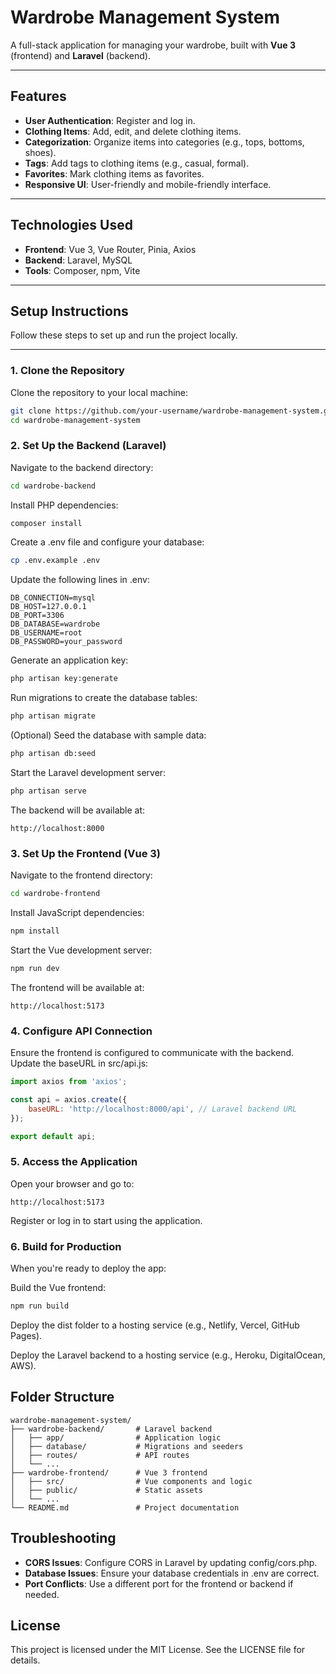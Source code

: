 # Wardrobe Management System

A full-stack application for managing your wardrobe, built with **Vue 3** (frontend) and **Laravel** (backend).

---

## Features

- **User Authentication**: Register and log in.
- **Clothing Items**: Add, edit, and delete clothing items.
- **Categorization**: Organize items into categories (e.g., tops, bottoms, shoes).
- **Tags**: Add tags to clothing items (e.g., casual, formal).
- **Favorites**: Mark clothing items as favorites.
- **Responsive UI**: User-friendly and mobile-friendly interface.

---

## Technologies Used

- **Frontend**: Vue 3, Vue Router, Pinia, Axios
- **Backend**: Laravel, MySQL
- **Tools**: Composer, npm, Vite

---

## Setup Instructions

Follow these steps to set up and run the project locally.

---

### **1. Clone the Repository**

Clone the repository to your local machine:

```bash
git clone https://github.com/your-username/wardrobe-management-system.git
cd wardrobe-management-system
```

### **2. Set Up the Backend (Laravel)**

Navigate to the backend directory:

```bash
cd wardrobe-backend
```

Install PHP dependencies:

```bash
composer install
```

Create a .env file and configure your database:

```bash
cp .env.example .env
```

Update the following lines in .env:

```env
DB_CONNECTION=mysql
DB_HOST=127.0.0.1
DB_PORT=3306
DB_DATABASE=wardrobe
DB_USERNAME=root
DB_PASSWORD=your_password
```

Generate an application key:

```bash
php artisan key:generate
```

Run migrations to create the database tables:

```bash
php artisan migrate
```

(Optional) Seed the database with sample data:

```bash
php artisan db:seed
```

Start the Laravel development server:

```bash
php artisan serve
```

The backend will be available at:

```
http://localhost:8000
```

### **3. Set Up the Frontend (Vue 3)**

Navigate to the frontend directory:

```bash
cd wardrobe-frontend
```

Install JavaScript dependencies:

```bash
npm install
```

Start the Vue development server:

```bash
npm run dev
```

The frontend will be available at:

```
http://localhost:5173
```

### **4. Configure API Connection**

Ensure the frontend is configured to communicate with the backend. Update the baseURL in src/api.js:

```javascript
import axios from 'axios';

const api = axios.create({
    baseURL: 'http://localhost:8000/api', // Laravel backend URL
});

export default api;
```

### **5. Access the Application**

Open your browser and go to:

```
http://localhost:5173
```

Register or log in to start using the application.

### **6. Build for Production**

When you're ready to deploy the app:

Build the Vue frontend:

```bash
npm run build
```

Deploy the dist folder to a hosting service (e.g., Netlify, Vercel, GitHub Pages).

Deploy the Laravel backend to a hosting service (e.g., Heroku, DigitalOcean, AWS).

## Folder Structure

```
wardrobe-management-system/
├── wardrobe-backend/       # Laravel backend
│   ├── app/                # Application logic
│   ├── database/           # Migrations and seeders
│   ├── routes/             # API routes
│   └── ...
├── wardrobe-frontend/      # Vue 3 frontend
│   ├── src/                # Vue components and logic
│   ├── public/             # Static assets
│   └── ...
└── README.md               # Project documentation
```

## Troubleshooting

- **CORS Issues**: Configure CORS in Laravel by updating config/cors.php.
- **Database Issues**: Ensure your database credentials in .env are correct.
- **Port Conflicts**: Use a different port for the frontend or backend if needed.

## License

This project is licensed under the MIT License. See the LICENSE file for details.
